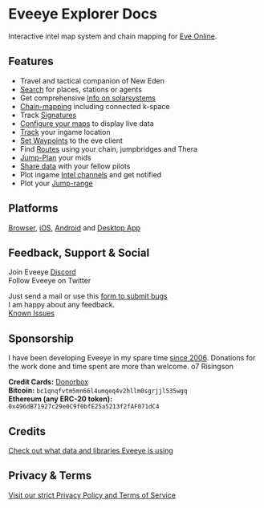 # Eveeye Explorer Docs


Interactive intel map system and chain mapping for [Eve Online](https://www.eveonline.com/signup?invc=fcca28f2-af9d-4435-90e7-b7209bc66497).

## Features

 - Travel and tactical companion of New Eden
 - [Search](https://eveeye.readthedocs.io/en/latest/ui/search/) for places, stations or agents
 - Get comprehensive [Info on solarsystems](https://eveeye.readthedocs.io/en/latest/ui/solarsystem-info/)
 - [Chain-mapping](https://eveeye.readthedocs.io/en/latest/map/chain-mapping/) including connected k-space
 - Track [Signatures](https://eveeye.readthedocs.io/en/latest/sharing/signatures/)
 - [Configure your maps](https://eveeye.readthedocs.io/en/latest/map/layout/) to display live data
 - [Track](https://eveeye.readthedocs.io/en/latest/sync/client-synchronisation/) your ingame location
 - [Set Waypoints](https://eveeye.readthedocs.io/en/latest/navigation/waypoints/) to the eve client
 - Find [Routes](https://eveeye.readthedocs.io/en/latest/navigation/waypoints/) using your chain, jumpbridges and Thera
 -  [Jump-Plan](https://eveeye.readthedocs.io/en/latest/navigation/jump-planning/) your mids
 - [Share data](https://eveeye.readthedocs.io/en/latest/sharing/cloud/) with your fellow pilots
 - Plot ingame [Intel channels](https://eveeye.readthedocs.io/en/latest/sharing/intel-channels/) and get notified 
 - Plot your [Jump-range](https://eveeye.readthedocs.io/en/latest/ui/settings/#Jump)

## Platforms

[Browser](https://eveeye.com), [iOS](https://apps.apple.com/us/app/eveeye-for-eve-online/id1163904317), [Android](https://play.google.com/store/apps/details?id=com.eveeye) and [Desktop App](https://eveeye.readthedocs.io/en/latest/desktop-app/)

## Feedback, Support & Social

Join Eveeye <a href="https://discord.gg/m3Bm2Rjuk7">Discord</a><br>
Follow Eveeye on <a href="twitter://user?screen_name=eveeyemaps" style="text-decoration:none;pointer-events:all"><span class="help_links">Twitter</span></a><br>
<!-- Join Eveeye on <a href="slack://channel?team=T03CDJ6FV&id=C49UXSC73" style="text-decoration:none;pointer-events:all"><span class="help_links">Tweetfleet Slack</span></a><br>-->
Just <a href="mailto:risingson@eveeye.com" style="text-decoration:none;pointer-events:all"><span class="help_links">send a mail</span></a>  or use this [form to submit bugs](https://feedback.userreport.com/7ab42bbb-8bf8-4955-9573-c0b1213b1ba7/#submit/bug) <br>
I am happy about any feedback.<br>
[Known Issues](https://eveeye.readthedocs.io/en/latest/issues/)



## Sponsorship
I have been developing Eveeye in my spare time [since 2006](https://eveeye.readthedocs.io/en/latest/history/).
Donations for the work done and time spent are more than welcome.
o7 Risingson

**Credit Cards:**  [Donorbox](https://donorbox.org/eveeye)<br>
**Bitcoin:**  `bc1qnqfvtm5mn66l4umqeq4v2hllm0sgrjjl535wgq`<br>
**Ethereum (any ERC-20 token):**  `0x496dB71927c29e0C9f0bfE25a5213f2fAF071dC4`<br>

## Credits
[Check out what data and libraries Eveeye is using ](https://eveeye.readthedocs.io/en/latest/credits/) 

## Privacy & Terms
[Visit our strict Privacy Policy and Terms of Service](https://eveeye.readthedocs.io/en/latest/privacy/) 



<!--stackedit_data:
eyJoaXN0b3J5IjpbMTY5ODM4MjM5OCwtMTA4ODcwMDIzLDE5ND
A0MjY2MTcsLTE3NjI2NzU3OTAsLTYxMDY3MDM3OSwtODcyNjIx
MzgyLC0xMjE5NjE2MDA2LDMyNjAxOTY3OSwtMTMxNTQ2ODc5NS
wtMjEyNDY2Nzg0MSwtMzU5MjE1NjcyLDIwNDkzODMxNjcsMTQ0
NTM2Nzk0NywtMTYxNTY5MDAzOSwtNDQwMTg1MDczLC05NDUxOT
M5ODUsLTE4MjM0MTMyNzYsLTg2MDA0MjczNiw5MTg1MTM3NTIs
MTQ5MDI4NjQ4MV19
-->